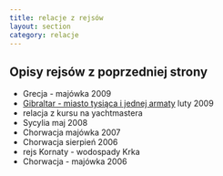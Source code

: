 ```yaml
---
title: relacje z rejsów
layout: section
category: relacje
---
```


Opisy rejsów z poprzedniej strony
----------------------------------

* Grecja - majówka 2009
* [Gibraltar - miasto tysiąca i jednej armaty](/gibraltar-miasto-tysiaca-i-jednej-armaty) luty 2009
* relacja z kursu na yachtmastera
* Sycylia maj 2008
* Chorwacja majówka 2007
* Chorwacja sierpień 2006
* rejs Kornaty - wodospady Krka 
* Chorwacja - majówka 2006
